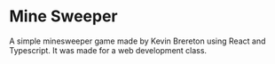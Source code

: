 # Mine Sweeper

A simple minesweeper game made by Kevin Brereton using React and Typescript. It was made for a web development class.
